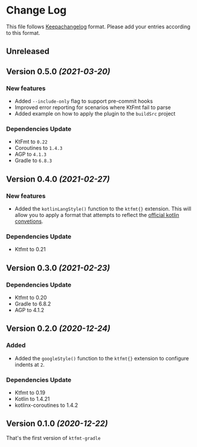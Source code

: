 # Change Log

This file follows [Keepachangelog](https://keepachangelog.com/) format.
Please add your entries according to this format.

## Unreleased

## Version 0.5.0 *(2021-03-20)*

### New features

- Added `--include-only` flag to support pre-commit hooks
- Improved error reporting for scenarios where KtFmt fail to parse
- Added example on how to apply the plugin to the `buildSrc` project

### Dependencies Update

- KtFmt to `0.22`
- Coroutines to `1.4.3`
- AGP to `4.1.3`
- Gradle to `6.8.3`

## Version 0.4.0 *(2021-02-27)*

### New features

- Added the `kotlinLangStyle()` function to the `ktfmt{}` extension. This will allow you to apply a format that attempts to reflect the [official kotlin convetions](https://kotlinlang.org/docs/coding-conventions.html).

### Dependencies Update

- Ktfmt to 0.21

## Version 0.3.0 *(2021-02-23)*

### Dependencies Update

- Ktfmt to 0.20
- Gradle to 6.8.2
- AGP to 4.1.2

## Version 0.2.0 *(2020-12-24)*

### Added

- Added the `googleStyle()` function to the `ktfmt{}` extension to configure indents at `2`.

### Dependencies Update

- Ktfmt to 0.19
- Kotlin to 1.4.21
- kotlinx-coroutines to 1.4.2 

## Version 0.1.0 *(2020-12-22)*

That's the first version of `ktfmt-gradle`